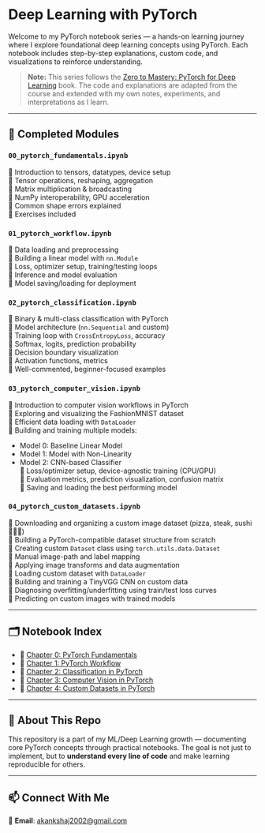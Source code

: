 #  Deep Learning with PyTorch

Welcome to my PyTorch notebook series — a hands-on learning journey where I explore foundational deep learning concepts using PyTorch. Each notebook includes step-by-step explanations, custom code, and visualizations to reinforce understanding.

>  **Note:** This series follows the [Zero to Mastery: PyTorch for Deep Learning](https://www.learnpytorch.io/) book. The code and explanations are adapted from the course and extended with my own notes, experiments, and interpretations as I learn.  

-----


## 📘 Completed Modules

### `00_pytorch_fundamentals.ipynb`
🔹 Introduction to tensors, datatypes, device setup  
🔹 Tensor operations, reshaping, aggregation  
🔹 Matrix multiplication & broadcasting  
🔹 NumPy interoperability, GPU acceleration  
🔹 Common shape errors explained  
🔹 Exercises included

### `01_pytorch_workflow.ipynb`
🔹 Data loading and preprocessing  
🔹 Building a linear model with `nn.Module`  
🔹 Loss, optimizer setup, training/testing loops  
🔹 Inference and model evaluation  
🔹 Model saving/loading for deployment  

### `02_pytorch_classification.ipynb`
🔹 Binary & multi-class classification with PyTorch  
🔹 Model architecture (`nn.Sequential` and custom)  
🔹 Training loop with `CrossEntropyLoss`, accuracy  
🔹 Softmax, logits, prediction probability  
🔹 Decision boundary visualization  
🔹 Activation functions, metrics  
🔹 Well-commented, beginner-focused examples

### `03_pytorch_computer_vision.ipynb`
🔹 Introduction to computer vision workflows in PyTorch  
🔹 Exploring and visualizing the FashionMNIST dataset  
🔹 Efficient data loading with `DataLoader`  
🔹 Building and training multiple models:
  - Model 0: Baseline Linear Model  
  - Model 1: Model with Non-Linearity  
  - Model 2: CNN-based Classifier  
🔹 Loss/optimizer setup, device-agnostic training (CPU/GPU)  
🔹 Evaluation metrics, prediction visualization, confusion matrix  
🔹 Saving and loading the best performing model

### `04_pytorch_custom_datasets.ipynb`
🔹 Downloading and organizing a custom image dataset (pizza, steak, sushi 🍕🥩🍣)  
🔹 Building a PyTorch-compatible dataset structure from scratch  
🔹 Creating custom `Dataset` class using `torch.utils.data.Dataset`  
🔹 Manual image-path and label mapping  
🔹 Applying image transforms and data augmentation  
🔹 Loading custom dataset with `DataLoader`  
🔹 Building and training a TinyVGG CNN on custom data  
🔹 Diagnosing overfitting/underfitting using train/test loss curves  
🔹 Predicting on custom images with trained models

---

## 🗂 Notebook Index

- 📒 [Chapter 0: PyTorch Fundamentals](00_pytorch_fundamentals.ipynb)  
- 📒 [Chapter 1: PyTorch Workflow](01_pytorch_workflow.ipynb)  
- 📒 [Chapter 2: Classification in PyTorch](02_pytorch_classification.ipynb)  
- 📒 [Chapter 3: Computer Vision in PyTorch](03_pytorch_computer_vision.ipynb)  
- 📒 [Chapter 4: Custom Datasets in PyTorch](04_pytorch_custom_dataset.ipynb)

---

## 🌱 About This Repo

This repository is a part of my ML/Deep Learning growth — documenting core PyTorch concepts through practical notebooks. The goal is not just to implement, but to **understand every line of code** and make learning reproducible for others.

---

## 📫 Connect With Me

📧 **Email**: akankshaj2002@gmail.com  
